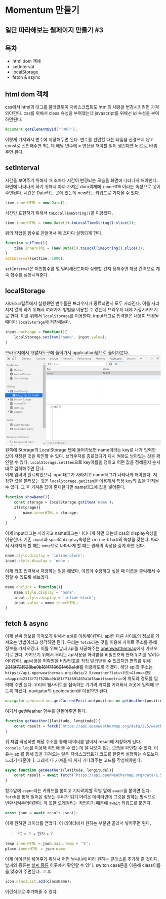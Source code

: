 Momentum 만들기
===

일단 따라해보는 웹페이지 만들기 #3
---

목차
---
- html dom 객체
- setInterval
- localStorage
- fetch & async

html dom 객체
---
css에서 html의 태그를 불러왔듯이 자바스크립트도 html의 내용을 변경시키려면 가져와야한다. css를 위해서 class 속성을 부여했는데 javascript를 위해선 id 속성을 부여하면된다.
```javascript
document.getElementById('아이디');
```
이렇게 가져와서 변수에 저장해두면 된다. 변수를 선언할 때는 타입을 신경쓰지 않고 const로 선언해주면 되는데 해당 변수에 = 연산을 해야할 일이 생긴다면 let으로 바꿔주면 된다.

setInterval
---
시간을 보여주기 위해서 매 초마다 시간이 변경되는 모습을 화면에 나타나게 해야한다. 화면에 나타나게 하기 위해서 아까 가져온 dom객체에 `innerHTML`이라는 속성으로 넣어주면된다. 시간은 Date라는 곳에 있는데 new라는 키워드로 가져올 수 있다.
```javascript
time.innerHTML = new Date();
```
시간만 표현하기 위해서 `toLocalTimeString()`을 이용했다.
```javascript
time.innerHTML = (new Date()).toLocalTimeString().slice(3);
```
위의 작업을 함수로 만들어서 매 초마다 실행되게 한다.
```javascript
function setTime(){
    time.innerHTML = (new Date()).toLocalTimeString().slice(3);
}
setInterval(setTime, 1000);
```
`setInterval`은 어떤함수를 몇 밀리세컨드마다 실행할 건지 정해주면 해당 간격으로 계속 함수를 실행시켜준다.

localStorage
---
자바스크립트에서 실행했던 변수들은 브라우저가 종료되면서 모두 사라진다. 이를 사라지지 않게 하기 위해서 여러가지 방법을 이용할 수 있는데 브라우저 내에 저장시켜보기로 한다. 이를 위해서 `localStorage`를 이용한다. input태그로 입력받은 내용이 변경될때마다 `localStorage`에 저장해본다.
```javascript
input.onchange = function(){
    localStorage.setItem('name', input.value);
}
```
브라우저에서 개발자도구에 들어가서 application탭으로 들어가본다.
![localstorage](localstorage.png)
왼쪽에 Storage의 LocalStorage 탭에 들어가보면 name이라는 key로 내가 입력한 값이 저장된 것을 확인할 수 있다. 브라우저를 종료했다가 다시 켜봐도 남아있는 것을 확인할 수 있다.
`localStorage.setItem`으로 key이름을 정하고 어떤 값을 정해줄지 순서대로 입력해주면 된다.  
이제 입력이 완료되었으니 input태그가 사라지고 name태그가 나타나게 해야한다. 저장한 값을 불러오는 것은 `localStorage.getItem`을 이용해서 특정 key의 값을 가져올 수 있다. 그 후 가져온 값이 존재한다면 name태그에 값을 넣어준다.
```javascript
function showName(){
    const storage = localStorage.getItem('name');
    if(storage){
        name.innerHTML = storage;
    }
}
```
이제 input태그는 사라지고 name태그는 나타나게 하면 되는데 css의 display속성을 이용한다. 기존 `input`과 `span`의 `display`속성은 `inline-block`의 속성을 갖는다. 따라서 사라지게 할 때는 `none`으로 나타나게 할 때는 원래의 속성을 갖게 하면 된다.
```javascript
name.style.display = 'inline-block';
input.style.display = 'none';
```
이제 최초 입력해서 저장하는 일을 해냈다. 이름이 수정하고 싶을 때 이름을 클릭해서 수정할 수 있도록 해보겠다.
```javascript
name.onclick = function(){
    name.style.display = 'none';
    input.style.display = 'inline-block';
    input.value = name.innerHTML;
}
```

fetch & async
---
이제 날씨 정보를 가져오기 위해서 api를 이용해야한다. api란 다른 사이트의 정보를 가져오는 방법이라고 생각하면 된다. 우리는 `fetch`라는 것을 이용해 사이트 주소를 통해 정보를 가져오겠다. 이를 위해 날씨 api를 제공해주는 [openweathermap](https://openweathermap.org/)에서 가져오기로 한다. 가져오기 위해서 우리는 api사용을 허락받을 비밀번호와 현재 위치를 알려주어야한다. api사용을 허락받을 비밀번호를 직접 발급받을 수 있겠지만 편의를 위해 ~~2313f72f528ba9b181f713691469a1df~~를 이용하도록 하겠다. 해당 api의 주소는 `https://api.openweathermap.org/data/2.5/weather?lat=<위도>&lon=<경도>&appid=2313f72f528ba9b181f713691469a1df&units=metric`에 위도와 경도를 입력해 주면 된다. 우리의 웹사이트를 접속하는 기기의 위치를 가져와서 저곳에 입력해 보도록 하겠다. navigator의 geolocation을 이용하면 된다.
```javascript
navigator.geolocation.getCurrentPosition(position => getWeather(position.coords), e => console.log(e.message));
```
여기서 getWeather 함수를 만들어주면 된다.
```javascript
function getWeather({latitude, longitude}){
    const result = fetch(`https://api.openweathermap.org/data/2.5/weather?lat=${latitude}&lon=${longitude}&appid=2313f72f528ba9b181f713691469a1df&units=metric`);
}
```
위 처럼 작성하면 해당 주소를 통해 데이터를 얻어서 result에 저장하게 된다. `console.log`를 이용해 확인해 볼 수 있는데 잘 나오지 않는 모습을 확인할 수 있다. 이유는 api를 통해 값을 가져오는 일은 자바스크립트가 코드를 한줄씩 실행하는 속도보다 느리기 때문이다. 그래서 다 가져올 때 까지 기다려주는 코드를 작성해야한다.
```javascript
async function getWeather({latitude, longitude}){
    const result = await fetch(`https://api.openweathermap.org/data/2.5/weather?lat=${latitude}&lon=${longitude}&appid=2313f72f528ba9b181f713691469a1df&units=metric`);
}
```
함수앞에 `async`라는 키워드를 붙이고 기다려야할 작업 앞에 `await`을 붙이면 된다. `fetch`를 통해 얻어온 정보는 우리가 읽기 어려운 데이터인데 그것을 원하는 방식으로 변환시켜주어야한다. 이 또한 오래걸리는 작업이기 때문에 `await` 키워드를 붙인다.
```javascript
const json = await result.json();
```
이제 원하던 데이터를 얻었다. 이 데이터에서 원하는 부분만 골라서 넣어주면 된다.
> ℃ = ㄹ + 한자 + 7
```javascript
temp.innerHTML = json.main.temp + '℃';
place.innerHTML = json.name;
```
이제 아이콘을 넣어주기 위해서 어떤 날씨냐에 따라 원하는 클래스를 추가해 줄 것이다. 날씨의 종류는 [날씨 종류](https://openweathermap.org/weather-conditions) 이곳에서 확인할 수 있다. switch case문을 이용해 class이름을 맞추어 주면된다. 그 후
```javascript
icon.classList.add(className);
```
이런식으로 추가해줄 수 있다.